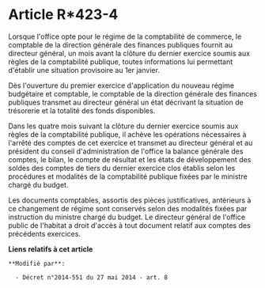 # Article R*423-4

Lorsque l'office opte pour le régime de la comptabilité de commerce, le comptable de la direction générale des finances
publiques fournit au directeur général, un mois avant la clôture du dernier exercice soumis aux règles de la comptabilité
publique, toutes informations lui permettant d'établir une situation provisoire au 1er janvier. 

Dès l'ouverture du premier exercice d'application du nouveau régime budgétaire et comptable, le comptable de la direction
générale des finances publiques transmet au directeur général un état décrivant la situation de trésorerie et la totalité des
fonds disponibles. 

Dans les quatre mois suivant la clôture du dernier exercice soumis aux règles de la comptabilité publique, il achève les
opérations nécessaires à l'arrêté des comptes de cet exercice et transmet au directeur général et au président du conseil
d'administration de l'office la balance générale des comptes, le bilan, le compte de résultat et les états de développement
des soldes des comptes de tiers du dernier exercice clos établis selon les procédures et modalités de la comptabilité
publique fixées par le ministre chargé du budget. 

Les documents comptables, assortis des pièces justificatives, antérieurs à ce changement de régime sont conservés selon des
modalités fixées par instruction du ministre chargé du budget. Le directeur général de l'office public de l'habitat a droit
d'accès à tout document relatif aux comptes des précédents exercices.

**Liens relatifs à cet article**

	**Modifié par**:

	  - Décret n°2014-551 du 27 mai 2014 - art. 8

